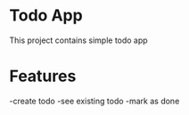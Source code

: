 # Todo App
This project contains simple todo app

# Features
 -create todo
 -see existing todo
 -mark as done
 
 
